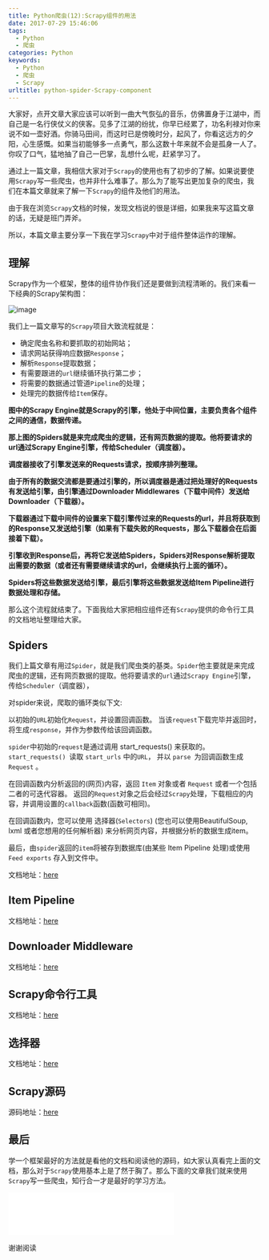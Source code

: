 ```yaml
---
title: Python爬虫(12):Scrapy组件的用法
date: 2017-07-29 15:46:06
tags:
  - Python
  - 爬虫
categories: Python
keywords:
  - Python
  - 爬虫
  - Scrapy
urltitle: python-spider-Scrapy-component
---
```

大家好，点开文章大家应该可以听到一曲大气恢弘的音乐，仿佛置身于江湖中，而自己是一名行侠仗义的侠客。见多了江湖的纷扰，你早已经累了，功名利禄对你来说不如一壶好酒。你骑马田间，而这时已是傍晚时分，起风了，你看这远方的夕阳，心生感慨。如果当初能够多一点勇气，那么这数十年来就不会是孤身一人了。你叹了口气，猛地抽了自己一巴掌，乱想什么呢，赶紧学习了。

通过上一篇文章，我相信大家对于`Scrapy`的使用也有了初步的了解。如果说要使用`Scrapy`写一些爬虫，也并非什么难事了。那么为了能写出更加复杂的爬虫，我们在本篇文章就来了解一下`Scrapy`的组件及他们的用法。

由于我在浏览`Scrapy`文档的时候，发现文档说的很是详细，如果我来写这篇文章的话，无疑是班门弄斧。

所以，本篇文章主要分享一下我在学习`Scrapy`中对于组件整体运作的理解。
<!-- more -->

## 理解

Scrapy作为一个框架，整体的组件协作我们还是要做到流程清晰的。我们来看一下经典的Scrapy架构图：

![image](http://imgout.ph.126.net/56888086/scrapy_architecture.jpg)

我们上一篇文章写的`Scrapy`项目大致流程就是：

- 确定爬虫名称和要抓取的初始网站；
- 请求网站获得响应数据`Response`；
- 解析`Response`提取数据；
- 有需要跟进的`url`继续循环执行第二步；
- 将需要的数据通过管道`Pipeline`的处理；
- 处理完的数据传给`Item`保存。

**图中的Scrapy Engine就是Scrapy的引擎，他处于中间位置，主要负责各个组件之间的通信，数据传递。**

**那上图的Spiders就是来完成爬虫的逻辑，还有网页数据的提取。他将要请求的url通过Scrapy Engine引擎，传给Scheduler（调度器）。**

**调度器接收了引擎发送来的Requests请求，按顺序排列整理。**

**由于所有的数据交流都是要通过引擎的，所以调度器是通过把处理好的Requests有发送给引擎，由引擎通过Downloader Middlewares（下载中间件）发送给Downloader（下载器）。**

**下载器通过下载中间件的设置来下载引擎传过来的Requests的url，并且将获取到的Response又发送给引擎（如果有下载失败的Requests，那么下载器会在后面接着下载）。**

**引擎收到Response后，再将它发送给Spiders，Spiders对Response解析提取出需要的数据（或者还有需要继续请求的url，会继续执行上面的循环）。**

**Spiders将这些数据发送给引擎，最后引擎将这些数据发送给Item Pipeline进行数据处理和存储。**

那么这个流程就结束了。下面我给大家把相应组件还有`Scrapy`提供的命令行工具的文档地址整理给大家。

## Spiders

我们上篇文章有用过`Spider`，就是我们爬虫类的基类。`Spider`他主要就是来完成爬虫的逻辑，还有网页数据的提取。他将要请求的`url`通过`Scrapy Engine`引擎，传给`Scheduler`（调度器），

对spider来说，爬取的循环类似下文:

以初始的`URL`初始化`Request`，并设置回调函数。 当该`request`下载完毕并返回时，将生成`response`，并作为参数传给该回调函数。

`spider`中初始的`request`是通过调用 start_requests() 来获取的。 `start_requests() `读取 `start_urls` 中的`URL`， 并以 `parse `为回调函数生成` Request` 。

在回调函数内分析返回的(网页)内容，返回 `Item` 对象或者 `Request` 或者一个包括二者的可迭代容器。 返回的`Request`对象之后会经过`Scrapy`处理，下载相应的内容，并调用设置的`callback`函数(函数可相同)。

在回调函数内，您可以使用 选择器(`Selectors`) (您也可以使用BeautifulSoup, lxml 或者您想用的任何解析器) 来分析网页内容，并根据分析的数据生成item。

最后，由`spider`返回的`item`将被存到数据库(由某些 Item Pipeline 处理)或使用 `Feed exports` 存入到文件中。

文档地址：[here](https://scrapy-chs.readthedocs.io/zh_CN/0.24/topics/spiders.html#id2)

## Item Pipeline

文档地址：[here](https://scrapy-chs.readthedocs.io/zh_CN/0.24/topics/item-pipeline.html#id1)

## Downloader Middleware

文档地址：[here](https://scrapy-chs.readthedocs.io/zh_CN/0.24/topics/downloader-middleware.html#downloader-middleware)

## Scrapy命令行工具

文档地址：[here](https://scrapy-chs.readthedocs.io/zh_CN/0.24/topics/commands.html#command-line-tools)

## 选择器

文档地址：[here](https://scrapy-chs.readthedocs.io/zh_CN/0.24/topics/selectors.html#selectors)

## Scrapy源码

源码地址：[here](https://github.com/scrapy/scrapy)

## 最后

学一个框架最好的方法就是看他的文档和阅读他的源码，如大家认真看完上面的文档，那么对于`Scrapy`使用基本上是了然于胸了。那么下面的文章我们就来使用`Scrapy`写一些爬虫，知行合一才是最好的学习方法。

<iframe frameborder="no" border="0" marginwidth="0" marginheight="0" width=330 height=86 src="//music.163.com/outchain/player?type=2&id=28786809&auto=1&height=66"></iframe>

谢谢阅读

